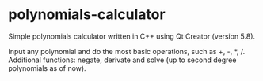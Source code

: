 # polynomials-calculator
Simple polynomials calculator written in C++ using Qt Creator (version 5.8).

Input any polynomial and do the most basic operations, such as +, -, *, /.  
Additional functions: negate, derivate and solve (up to second degree polynomials as of now).
